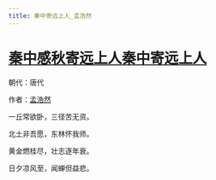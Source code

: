 ```yaml
---
title: 秦中寄远上人_孟浩然
---
```


# [秦中感秋寄远上人秦中寄远上人](http://so.gushiwen.org/view_7319.aspx)

朝代：唐代

作者：[孟浩然](http://so.gushiwen.org/author_757.aspx)

一丘常欲卧，三径苦无资。

北土非吾愿，东林怀我师。

黄金燃桂尽，壮志逐年衰。

日夕凉风至，闻蝉但益悲。